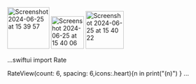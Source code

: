 <img width="96" alt="Screenshot 2024-06-25 at 15 39 57" src="https://github.com/golove/Rate/assets/61925349/4582f8d6-266f-4b3d-8c8b-208b2cd185a7">
<img width="75" alt="Screenshot 2024-06-25 at 15 40 06" src="https://github.com/golove/Rate/assets/61925349/f9cbe53a-03c6-4dd1-b7e6-f5fbe8a8d089">
<img width="87" alt="Screenshot 2024-06-25 at 15 40 22" src="https://github.com/golove/Rate/assets/61925349/7631740e-a032-4f81-94fa-729a0e1cd6ce">

...swiftui
import Rate 

RateView(count: 6, spacing: 6,icons:.heart){n in
			print("\(n)")
		}
...
